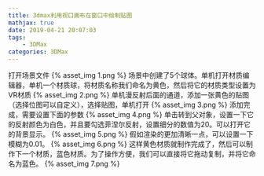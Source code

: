 ```yaml
---
title: 3dmax利用视口画布在窗口中绘制贴图
mathjax: true
date: 2019-04-21 20:07:03
tags:
    - 3DMax
categories: 3DMax
---
```

打开场景文件
{% asset_img 1.png %}
场景中创建了5个球体。单机打开材质编辑器，单机一个材质球，将材质名称我们命名为黄色，然后将它的材质类型设置为VR材质
{% asset_img 2.png %}
单机漫反射后面的通道，添加一张黄色的贴图（选择位图可以自定义），选择贴图，单机打开
{% asset_img 3.png %}
添加完成，需要设置下面的参数
{% asset_img 4.png %}
单击转到父对象，设置一下它的反射颜色为白色，并且要勾选菲涅尔反射，设置细分的数值为20。可以打开它的背景显示。
{% asset_img 5.png %}
假如渲染的更加清晰一点，可以设置一下模糊为0.01。
{% asset_img 6.png %}
这样黄色材质就制作完成了，然后可以制作下一个材质，蓝色材质。为了操作方便，我们可以直接将它拖动复制，并将它命名为蓝色。
{% asset_img 7.png %}
